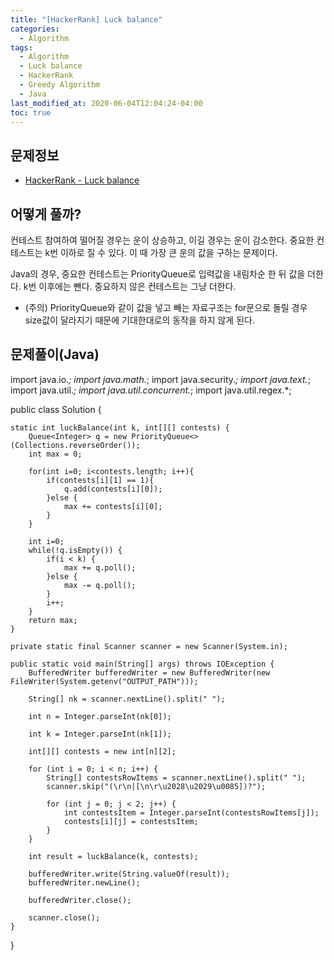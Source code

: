 ```yaml
---
title: "[HackerRank] Luck balance"
categories: 
  - Algorithm
tags:
  - Algorithm
  - Luck balance
  - HackerRank
  - Greedy Algorithm
  - Java
last_modified_at: 2020-06-04T12:04:24-04:00
toc: true
---
```

문제정보
-
- [HackerRank - Luck balance](https://www.hackerrank.com/challenges/luck-balance/problem)

어떻게 풀까?
-
컨테스트 참여하여 떨어질 경우는 운이 상승하고, 이길 경우는 운이 감소한다. 중요한 컨테스트는 k번 이하로 질 수 있다. 이 때 가장 큰 운의 값을 구하는 문제이다.

Java의 경우, 중요한 컨테스트는 PriorityQueue로 입력값을 내림차순 한 뒤 값을 더한다. k번 이후에는 뺀다. 중요하지 않은 컨테스트는 그냥 더한다.

- (주의) PriorityQueue와 같이 값을 넣고 빼는 자료구조는 for문으로 돌릴 경우 size값이 달라지기 때문에 기대한대로의 동작을 하지 않게 된다. 


문제풀이(Java)
-
import java.io.*;
import java.math.*;
import java.security.*;
import java.text.*;
import java.util.*;
import java.util.concurrent.*;
import java.util.regex.*;

public class Solution {
    
    static int luckBalance(int k, int[][] contests) {
        Queue<Integer> q = new PriorityQueue<>(Collections.reverseOrder());
        int max = 0;
    	
        for(int i=0; i<contests.length; i++){
            if(contests[i][1] == 1){
            	q.add(contests[i][0]);
            }else {
            	max += contests[i][0];
            }
        }
        
        int i=0;
        while(!q.isEmpty()) {
        	if(i < k) {
        		max += q.poll();	
        	}else {
        		max -= q.poll();
        	}
        	i++;
        }
        return max;
    }

    private static final Scanner scanner = new Scanner(System.in);

    public static void main(String[] args) throws IOException {
        BufferedWriter bufferedWriter = new BufferedWriter(new FileWriter(System.getenv("OUTPUT_PATH")));

        String[] nk = scanner.nextLine().split(" ");

        int n = Integer.parseInt(nk[0]);

        int k = Integer.parseInt(nk[1]);

        int[][] contests = new int[n][2];

        for (int i = 0; i < n; i++) {
            String[] contestsRowItems = scanner.nextLine().split(" ");
            scanner.skip("(\r\n|[\n\r\u2028\u2029\u0085])?");

            for (int j = 0; j < 2; j++) {
                int contestsItem = Integer.parseInt(contestsRowItems[j]);
                contests[i][j] = contestsItem;
            }
        }

        int result = luckBalance(k, contests);

        bufferedWriter.write(String.valueOf(result));
        bufferedWriter.newLine();

        bufferedWriter.close();

        scanner.close();
    }
}
~~~